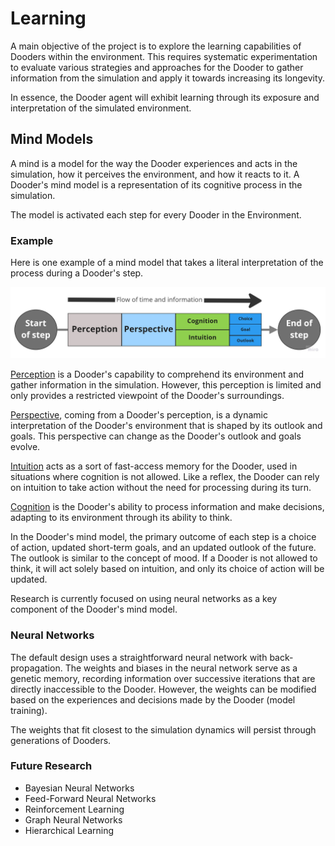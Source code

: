 # Learning

A main objective of the project is to explore the learning capabilities of Dooders within the environment. This requires systematic experimentation to evaluate various strategies and approaches for the Dooder to gather information from the simulation and apply it towards increasing its longevity.

In essence, the Dooder agent will exhibit learning through its exposure and interpretation of the simulated environment.

## Mind Models

A mind is a model for the way the Dooder experiences and acts in the simulation, how it perceives the environment, and how it reacts to it. A Dooder's mind model is a representation of its cognitive process in the simulation.

The model is activated each step for every Dooder in the Environment.

### Example

Here is one example of a mind model that takes a literal interpretation of the process during a Dooder's step.

![Mind Model Example](/docs/images/mind_model_example.jpg)

[Perception](/docs/Perception.md) is a Dooder's capability to comprehend its environment and gather information in the simulation. However, this perception is limited and only provides a restricted viewpoint of the Dooder's surroundings. 

[Perspective](/docs/Perspective.md), coming from a Dooder's perception, is a dynamic interpretation of the Dooder's environment that is shaped by its outlook and goals. This perspective can change as the Dooder's outlook and goals evolve.

[Intuition](/docs/Intuition.md) acts as a sort of fast-access memory for the Dooder, used in situations where cognition is not allowed. Like a reflex, the Dooder can rely on intuition to take action without the need for processing during its turn. 

[Cognition](/docs/Cognition.md) is the Dooder's ability to process information and make decisions, adapting to its environment through its ability to think.

In the Dooder's mind model, the primary outcome of each step is a choice of action, updated short-term goals, and an updated outlook of the future. The outlook is similar to the concept of mood. If a Dooder is not allowed to think, it will act solely based on intuition, and only its choice of action will be updated.

Research is currently focused on using neural networks as a key component of the Dooder's mind model.

### Neural Networks

The default design uses a straightforward neural network with back-propagation. The weights and biases in the neural network serve as a genetic memory, recording information over successive iterations that are directly inaccessible to the Dooder. However, the weights can be modified based on the experiences and decisions made by the Dooder (model training).

The weights that fit closest to the simulation dynamics will persist through generations of Dooders.

### Future Research

* Bayesian Neural Networks
* Feed-Forward Neural Networks
* Reinforcement Learning
* Graph Neural Networks
* Hierarchical Learning


